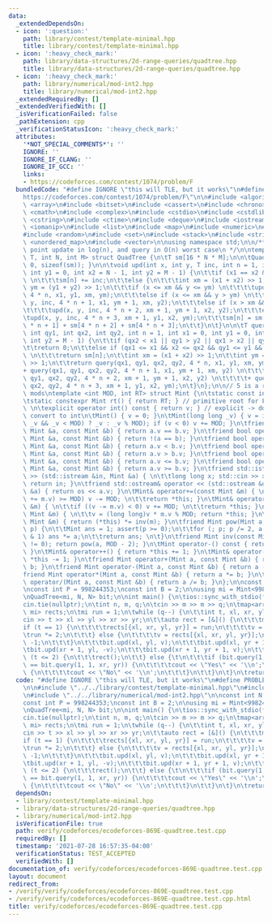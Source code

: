 ```yaml
---
data:
  _extendedDependsOn:
  - icon: ':question:'
    path: library/contest/template-minimal.hpp
    title: library/contest/template-minimal.hpp
  - icon: ':heavy_check_mark:'
    path: library/data-structures/2d-range-queries/quadtree.hpp
    title: library/data-structures/2d-range-queries/quadtree.hpp
  - icon: ':heavy_check_mark:'
    path: library/numerical/mod-int2.hpp
    title: library/numerical/mod-int2.hpp
  _extendedRequiredBy: []
  _extendedVerifiedWith: []
  _isVerificationFailed: false
  _pathExtension: cpp
  _verificationStatusIcon: ':heavy_check_mark:'
  attributes:
    '*NOT_SPECIAL_COMMENTS*': ''
    IGNORE: ''
    IGNORE_IF_CLANG: ''
    IGNORE_IF_GCC: ''
    links:
    - https://codeforces.com/contest/1074/problem/F
  bundledCode: "#define IGNORE \"this will TLE, but it works\"\n#define PROBLEM \"\
    https://codeforces.com/contest/1074/problem/F\"\n\n#include <algorithm>\n#include\
    \ <array>\n#include <bitset>\n#include <cassert>\n#include <chrono>\n#include\
    \ <cmath>\n#include <complex>\n#include <cstdio>\n#include <cstdlib>\n#include\
    \ <cstring>\n#include <ctime>\n#include <deque>\n#include <iostream>\n#include\
    \ <iomanip>\n#include <list>\n#include <map>\n#include <numeric>\n#include <queue>\n\
    #include <random>\n#include <set>\n#include <stack>\n#include <string>\n#include\
    \ <unordered_map>\n#include <vector>\n\nusing namespace std;\n\n/**\n * Handles\
    \ point update in log(n), and query in O(n) worst case\n */\n\ntemplate <class\
    \ T, int N, int M> struct QuadTree {\n\tT sm[16 * N * M];\n\n\tQuadTree() { memset(sm,\
    \ 0, sizeof(sm)); }\n\n\tvoid upd(int x, int y, T inc, int n = 1, int x1 = 0,\
    \ int y1 = 0, int x2 = N - 1, int y2 = M - 1) {\n\t\tif (x1 == x2 && y1 == y2)\
    \ \n\t\t\tsm[n] += inc;\n\t\telse {\n\t\t\tint xm = (x1 + x2) >> 1;\n\t\t\tint\
    \ ym = (y1 + y2) >> 1;\n\t\t\tif (x <= xm && y <= ym) \n\t\t\t\tupd(x, y, inc,\
    \ 4 * n, x1, y1, xm, ym);\n\t\t\telse if (x <= xm && y > ym) \n\t\t\t\tupd(x,\
    \ y, inc, 4 * n + 1, x1, ym + 1, xm, y2);\n\t\t\telse if (x > xm && y > ym) \n\
    \t\t\t\tupd(x, y, inc, 4 * n + 2, xm + 1, ym + 1, x2, y2);\n\t\t\telse \n\t\t\t\
    \tupd(x, y, inc, 4 * n + 3, xm + 1, y1, x2, ym);\n\t\t\tsm[n] = sm[4 * n] + sm[4\
    \ * n + 1] + sm[4 * n + 2] + sm[4 * n + 3];\n\t\t}\n\t}\n\n\tT query(int qx1,\
    \ int qy1, int qx2, int qy2, int n = 1, int x1 = 0, int y1 = 0, int x2 = N - 1,\
    \ int y2 = M - 1) {\n\t\tif (qx2 < x1 || qy1 > y2 || qx1 > x2 || qy2 < y1) \n\t\
    \t\treturn 0;\n\t\telse if (qx1 <= x1 && x2 <= qx2 && qy1 <= y1 && y2 <= qy2)\
    \ \n\t\t\treturn sm[n];\n\t\tint xm = (x1 + x2) >> 1;\n\t\tint ym = (y1 + y2)\
    \ >> 1;\n\t\treturn query(qx1, qy1, qx2, qy2, 4 * n, x1, y1, xm, ym) \n\t\t\t\t\
    + query(qx1, qy1, qx2, qy2, 4 * n + 1, x1, ym + 1, xm, y2) \n\t\t\t\t+ query(qx1,\
    \ qy1, qx2, qy2, 4 * n + 2, xm + 1, ym + 1, x2, y2) \n\t\t\t\t+ query(qx1, qy1,\
    \ qx2, qy2, 4 * n + 3, xm + 1, y1, x2, ym);\n\t}\n};\n\n// 5 is a root of both\
    \ mods\ntemplate <int MOD, int RT> struct Mint {\n\tstatic const int mod = MOD;\n\
    \tstatic constexpr Mint rt() { return RT; } // primitive root for FFT\n\tint v;\
    \ \n\texplicit operator int() const { return v; } // explicit -> don't silently\
    \ convert to int\n\tMint() { v = 0; }\n\tMint(long long _v) { v = int((-MOD <=\
    \ _v && _v < MOD) ? _v : _v % MOD); if (v < 0) v += MOD; }\n\tfriend bool operator==(const\
    \ Mint &a, const Mint &b) { return a.v == b.v; }\n\tfriend bool operator!=(const\
    \ Mint &a, const Mint &b) { return !(a == b); }\n\tfriend bool operator<(const\
    \ Mint &a, const Mint &b) { return a.v < b.v; }\n\tfriend bool operator>(const\
    \ Mint &a, const Mint &b) { return a.v > b.v; }\n\tfriend bool operator<=(const\
    \ Mint &a, const Mint &b) { return a.v <= b.v; }\n\tfriend bool operator>=(const\
    \ Mint &a, const Mint &b) { return a.v >= b.v; }\n\tfriend std::istream& operator\
    \ >> (std::istream &in, Mint &a) { \n\t\tlong long x; std::cin >> x; a = Mint(x);\
    \ return in; }\n\tfriend std::ostream& operator << (std::ostream &os, const Mint\
    \ &a) { return os << a.v; }\n\tMint& operator+=(const Mint &m) { \n\t\tif ((v\
    \ += m.v) >= MOD) v -= MOD; \n\t\treturn *this; }\n\tMint& operator-=(const Mint\
    \ &m) { \n\t\tif ((v -= m.v) < 0) v += MOD; \n\t\treturn *this; }\n\tMint& operator*=(const\
    \ Mint &m) { \n\t\tv = (long long)v * m.v % MOD; return *this; }\n\tMint& operator/=(const\
    \ Mint &m) { return (*this) *= inv(m); }\n\tfriend Mint pow(Mint a, long long\
    \ p) {\n\t\tMint ans = 1; assert(p >= 0);\n\t\tfor (; p; p /= 2, a *= a) if (p\
    \ & 1) ans *= a;\n\t\treturn ans; \n\t}\n\tfriend Mint inv(const Mint &a) { assert(a.v\
    \ != 0); return pow(a, MOD - 2); }\n\tMint operator-() const { return Mint(-v);\
    \ }\n\tMint& operator++() { return *this += 1; }\n\tMint& operator--() { return\
    \ *this -= 1; }\n\tfriend Mint operator+(Mint a, const Mint &b) { return a +=\
    \ b; }\n\tfriend Mint operator-(Mint a, const Mint &b) { return a -= b; }\n\t\
    friend Mint operator*(Mint a, const Mint &b) { return a *= b; }\n\tfriend Mint\
    \ operator/(Mint a, const Mint &b) { return a /= b; }\n};\n\nconst int N = 2505;\n\
    \nconst int P = 998244353;\nconst int B = 2;\n\nusing mi = Mint<998244353, 5>;\n\
    \nQuadTree<mi, N, N> bit;\n\nint main() {\n\tios::sync_with_stdio(false);\n\t\
    cin.tie(nullptr);\n\tint n, m, q;\n\tcin >> m >> m >> q;\n\tmap<array<int, 4>,\
    \ mi> rects;\n\tmi run = 1;\n\twhile (q--) {\n\t\tint t, xl, xr, yl, yr;\n\t\t\
    cin >> t >> xl >> yl >> xr >> yr;\n\t\tauto rect = [&]() {\n\t\t\tmi v;\n\t\t\t\
    if (t == 1) {\n\t\t\t\trects[{xl, xr, yl, yr}] = run;\n\t\t\t\tv = run;\n\t\t\t\
    \trun *= 2;\n\t\t\t} else {\n\t\t\t\tv = rects[{xl, xr, yl, yr}];\n\t\t\t\tv *=\
    \ -1;\n\t\t\t}\n\t\t\tbit.upd(xl, yl, v);\n\t\t\tbit.upd(xl, yr + 1, -v);\n\t\t\
    \tbit.upd(xr + 1, yl, -v);\n\t\t\tbit.upd(xr + 1, yr + 1, v);\n\t\t};\n\t\tif\
    \ (t <= 2) {\n\t\t\trect();\n\t\t} else {\t\n\t\t\tif (bit.query(1,  1, xl, yl)\
    \ == bit.query(1, 1, xr, yr)) {\n\t\t\t\tcout << \"Yes\" << '\\n';\n\t\t\t} else\
    \ {\n\t\t\t\tcout << \"No\" << '\\n';\n\t\t\t}\n\t\t}\n\t}\n\treturn 0;\n}\n"
  code: "#define IGNORE \"this will TLE, but it works\"\n#define PROBLEM \"https://codeforces.com/contest/1074/problem/F\"\
    \n\n#include \"../../library/contest/template-minimal.hpp\"\n#include \"../../library/data-structures/2d-range-queries/quadtree.hpp\"\
    \n#include \"../../library/numerical/mod-int2.hpp\"\n\nconst int N = 2505;\n\n\
    const int P = 998244353;\nconst int B = 2;\n\nusing mi = Mint<998244353, 5>;\n\
    \nQuadTree<mi, N, N> bit;\n\nint main() {\n\tios::sync_with_stdio(false);\n\t\
    cin.tie(nullptr);\n\tint n, m, q;\n\tcin >> m >> m >> q;\n\tmap<array<int, 4>,\
    \ mi> rects;\n\tmi run = 1;\n\twhile (q--) {\n\t\tint t, xl, xr, yl, yr;\n\t\t\
    cin >> t >> xl >> yl >> xr >> yr;\n\t\tauto rect = [&]() {\n\t\t\tmi v;\n\t\t\t\
    if (t == 1) {\n\t\t\t\trects[{xl, xr, yl, yr}] = run;\n\t\t\t\tv = run;\n\t\t\t\
    \trun *= 2;\n\t\t\t} else {\n\t\t\t\tv = rects[{xl, xr, yl, yr}];\n\t\t\t\tv *=\
    \ -1;\n\t\t\t}\n\t\t\tbit.upd(xl, yl, v);\n\t\t\tbit.upd(xl, yr + 1, -v);\n\t\t\
    \tbit.upd(xr + 1, yl, -v);\n\t\t\tbit.upd(xr + 1, yr + 1, v);\n\t\t};\n\t\tif\
    \ (t <= 2) {\n\t\t\trect();\n\t\t} else {\t\n\t\t\tif (bit.query(1,  1, xl, yl)\
    \ == bit.query(1, 1, xr, yr)) {\n\t\t\t\tcout << \"Yes\" << '\\n';\n\t\t\t} else\
    \ {\n\t\t\t\tcout << \"No\" << '\\n';\n\t\t\t}\n\t\t}\n\t}\n\treturn 0;\n}"
  dependsOn:
  - library/contest/template-minimal.hpp
  - library/data-structures/2d-range-queries/quadtree.hpp
  - library/numerical/mod-int2.hpp
  isVerificationFile: true
  path: verify/codeforces/ecodeforces-869E-quadtree.test.cpp
  requiredBy: []
  timestamp: '2021-07-28 16:57:35-04:00'
  verificationStatus: TEST_ACCEPTED
  verifiedWith: []
documentation_of: verify/codeforces/ecodeforces-869E-quadtree.test.cpp
layout: document
redirect_from:
- /verify/verify/codeforces/ecodeforces-869E-quadtree.test.cpp
- /verify/verify/codeforces/ecodeforces-869E-quadtree.test.cpp.html
title: verify/codeforces/ecodeforces-869E-quadtree.test.cpp
---
```

